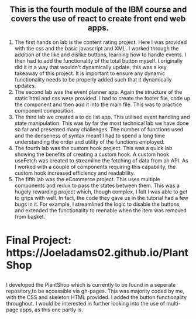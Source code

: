 
<h2 align = 'center'>
This is the fourth module of the IBM course and covers the use of react to create front end web apps.
</h2>
<ol>
<li>The first hands on lab is the content rating project. Here I was provided with the css and the basic javascript and XML. I worked through the addition of the like and dislike buttons, learning how to handle events. I then had to add the functionality of the total button myself. I originally did it in a way that wouldn't dynamically update, this was a key takeaway of this project. It is important to ensure any dynamic functionality needs to be properly added such that it dynamically updates.</li>
<li>The second lab was the event planner app. Again the structure of the static html and css were provided. I had to create the footer file, code up the component and then add it into the main file. This was to practice component composition.</li>
<li> The third lab we created a to do list app. This utilised  event handling and state manipulation. This was by far the most technical lab we have done so far and presented many challenges. The number of functions used and the denseness of syntax meant I had to spend a long time understanding the order and utility of the functions employed.</li>
<li> The fourth lab was the custom hook project. This was a quick lab showing the benefits of creating a custom hook. A custom hook useFetch was created to streamline the fetching of data from an API. As I worked with a couple of components requiring this capability, the custom hook increased efficiency and readability.</li>
<li> The fifth lab was the eCommerce project. This uses multiple components and redux to pass the states between them. This was a hugely rewarding project which, though complex, I felt I was able to get to grips with well. In fact, the code they gave us in the tutorial had a few bugs in it. For example, I streamlined the logic to disable the buttons, and extended the functionality to reenable when the item was removed from basket.</li>
</ol>
<h3 style="font-size: 2em;">Final Project: https://Joeladams02.github.io/PlantShop</h3>
<p>I developed the PlantShop which is currently to be found in a seperate repository,to be accessible via gh-pages. This was majority coded by me, with the CSS and skeleton HTML provided. I added the button functionality throughout. I would be interested in further looking into the use of multi-page apps, as this one partly is.</p>
</html>
